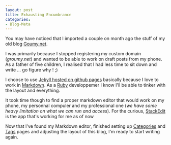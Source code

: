 ```yaml
---
layout: post
title: Exhausting Encumbrance
categories: 
- Blog-Meta
---
```

You may have noticed that I imported a couple on month ago the stuff of my old blog [Goumy.net](https://groumy.blogspot.com).

I was primarily because I stopped registering my custom domain (_groumy.net_) and wanted to be able to work on draft posts from my phone. As a father of five children, I realised that I had less time to sit down and write ... go figure why ! ;) 

I choose to use [Jekyll hosted on github pages](https://jekyllrb.com/docs/github-pages/) basically because I love to work in [Markdown](https://en.wikipedia.org/wiki/Markdown). As a [Ruby](https://www.ruby-lang.org/en/) developpemer I know I'll be able to tinker with the layout and everything.

It took time though to find a proper markdown editor that would work on my phone, my personnal compuler and my professional one (_we have some heavy limitation on what we can run and access_). For the curious, [StackEdit](https://stackedit.io/) is the app that's working for me as of now

Now that I've found my Markdown editor, finished setting up [Categories](/categories) and [Tags](/tags) pages and adjusting the layout of this blog, I'm ready to start writing again.
<!--stackedit_data:
eyJoaXN0b3J5IjpbLTEwNjE3NjgyLC0xMDEwMDAxMDA4XX0=
-->